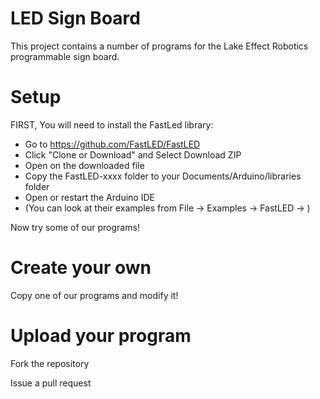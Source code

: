 LED Sign Board
==============

This project contains a number of programs for the Lake Effect Robotics programmable sign board.

Setup
=====

FIRST, You will need to install the FastLed library:
* Go to https://github.com/FastLED/FastLED
* Click "Clone or Download" and Select Download ZIP
* Open on the downloaded file
* Copy the FastLED-xxxx folder to your Documents/Arduino/libraries folder
* Open or restart the Arduino IDE
* (You can look at their examples from File -> Examples -> FastLED -> )

Now try some of our programs!

Create your own
===============

Copy one of our programs and modify it!

Upload your program
===================

Fork the repository

Issue a pull request
